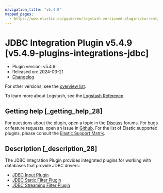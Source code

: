 ```yaml
---
navigation_title: "v5.4.9"
mapped_pages:
  - https://www.elastic.co/guide/en/logstash-versioned-plugins/current/v5.4.9-plugins-integrations-jdbc.html
---
```


# JDBC Integration Plugin v5.4.9 [v5.4.9-plugins-integrations-jdbc]

* Plugin version: v5.4.9
* Released on: 2024-03-21
* [Changelog](https://github.com/logstash-plugins/logstash-integration-jdbc/blob/v5.4.9/CHANGELOG.md)

For other versions, see the [overview list](integration-jdbc-index.md).

To learn more about Logstash, see the [Logstash Reference](https://www.elastic.co/guide/en/logstash/current/index.html).

## Getting help [_getting_help_28]

For questions about the plugin, open a topic in the [Discuss](http://discuss.elastic.co) forums. For bugs or feature requests, open an issue in [Github](https://github.com/logstash-plugins/logstash-integration-jdbc). For the list of Elastic supported plugins, please consult the [Elastic Support Matrix](https://www.elastic.co/support/matrix#matrix_logstash_plugins).

## Description [_description_28]

The JDBC Integration Plugin provides integrated plugins for working with databases that provide JDBC drivers:

* [JDBC Input Plugin](https://www.elastic.co/guide/en/logstash/current/plugins-inputs-jdbc.html)
* [JDBC Static Filter Plugin](https://www.elastic.co/guide/en/logstash/current/plugins-filters-jdbc_static.html)
* [JDBC Streaming Filter Plugin](https://www.elastic.co/guide/en/logstash/current/plugins-filters-jdbc_streaming.html)
